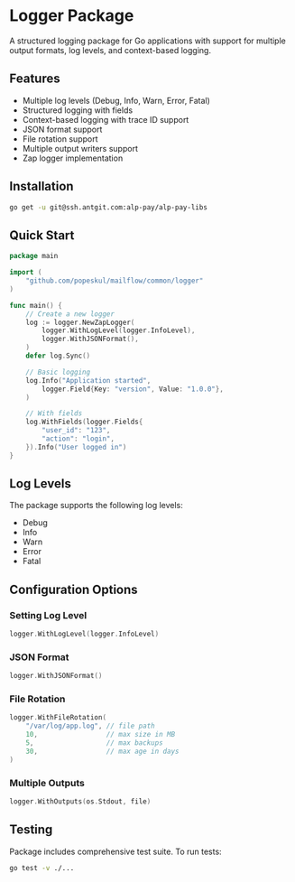 # Logger Package

A structured logging package for Go applications with support for multiple output formats, log levels, and context-based logging.

## Features

- Multiple log levels (Debug, Info, Warn, Error, Fatal)
- Structured logging with fields
- Context-based logging with trace ID support
- JSON format support
- File rotation support
- Multiple output writers support
- Zap logger implementation

## Installation

```bash
go get -u git@ssh.antgit.com:alp-pay/alp-pay-libs
```

## Quick Start

```go
package main

import (
    "github.com/popeskul/mailflow/common/logger"
)

func main() {
    // Create a new logger
    log := logger.NewZapLogger(
        logger.WithLogLevel(logger.InfoLevel),
        logger.WithJSONFormat(),
    )
    defer log.Sync()

    // Basic logging
    log.Info("Application started", 
        logger.Field{Key: "version", Value: "1.0.0"},
    )

    // With fields
    log.WithFields(logger.Fields{
        "user_id": "123",
        "action": "login",
    }).Info("User logged in")
}
```

## Log Levels

The package supports the following log levels:
- Debug
- Info
- Warn
- Error
- Fatal

## Configuration Options

### Setting Log Level

```go
logger.WithLogLevel(logger.InfoLevel)
```

### JSON Format

```go
logger.WithJSONFormat()
```

### File Rotation

```go
logger.WithFileRotation(
    "/var/log/app.log", // file path
    10,                 // max size in MB
    5,                  // max backups
    30,                 // max age in days
)
```

### Multiple Outputs

```go
logger.WithOutputs(os.Stdout, file)
```

## Testing

Package includes comprehensive test suite. To run tests:

```bash
go test -v ./...
```
```
